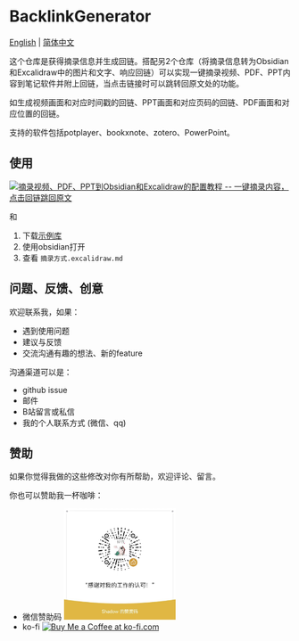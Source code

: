 # BacklinkGenerator

[English](../README.md) | [简体中文](./README_ZH.md)

这个仓库是获得摘录信息并生成回链。搭配另2个仓库（将摘录信息转为Obsidian和Excalidraw中的图片和文字、响应回链）可以实现一键摘录视频、PDF、PPT内容到笔记软件并附上回链，当点击链接时可以跳转回原文处的功能。

如生成视频画面和对应时间戳的回链、PPT画面和对应页码的回链、PDF画面和对应位置的回链。

支持的软件包括potplayer、bookxnote、zotero、PowerPoint。

## 使用

[![摘录视频、PDF、PPT到Obsidian和Excalidraw的配置教程 -- 一键摘录内容，点击回链跳回原文](https://i1.hdslb.com/bfs/archive/ffd87eb63fd6655d5359b29ead642d19343b6585.jpg)](https://www.bilibili.com/video/BV1qH4y1j7Q6/)

和

1. 下载[示例库](https://github.com/Bowen-0x00/obsidian-excalidraw-example-vault)
2. 使用obsidian打开
3. 查看 `摘录方式.excalidraw.md`

## 问题、反馈、创意

欢迎联系我，如果：

- 遇到使用问题
- 建议与反馈
- 交流沟通有趣的想法、新的feature

沟通渠道可以是：

- github issue
- 邮件
- B站留言或私信
- 我的个人联系方式 (微信、qq)

## 赞助

如果你觉得我做的这些修改对你有所帮助，欢迎评论、留言。

你也可以赞助我一杯咖啡：

- 微信赞助码 
  <img src="../images/赞助码.jpg" width="200px">
- ko-fi
  <a href='https://ko-fi.com/G2G3SY16R' target='_blank'><img height='36' style='border:0px;height:36px;' src='https://storage.ko-fi.com/cdn/kofi2.png?v=3' border='0' alt='Buy Me a Coffee at ko-fi.com' /></a>
